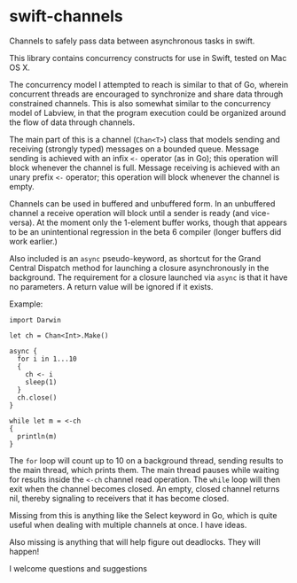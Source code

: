 swift-channels
==============

Channels to safely pass data between asynchronous tasks in swift.

This library contains concurrency constructs for use in Swift, tested on
Mac OS X.

The concurrency model I attempted to reach is similar to that of Go,
wherein concurrent threads are encouraged to synchronize and share data
through constrained channels. This is also somewhat similar to the
concurrency model of Labview, in that the program execution could be
organized around the flow of data through channels.

The main part of this is a channel (`Chan<T>`) class that models sending
and receiving (strongly typed) messages on a bounded queue. Message
sending is achieved with an infix `<-` operator (as in Go); this
operation will block whenever the channel is full. Message receiving is
achieved with an unary prefix `<-` operator; this operation will block
whenever the channel is empty.

Channels can be used in buffered and unbuffered form. In an unbuffered
channel a receive operation will block until a sender is ready (and
vice-versa). At the moment only the 1-element buffer works, though that
appears to be an unintentional regression in the beta 6 compiler (longer
buffers did work earlier.)

Also included is an `async` pseudo-keyword, as shortcut for the Grand
Central Dispatch method for launching a closure asynchronously in the
background. The requirement for a closure launched via `async` is that
it have no parameters. A return value will be ignored if it exists.

Example:
```
import Darwin

let ch = Chan<Int>.Make()

async {
  for i in 1...10
  {
    ch <- i
    sleep(1)
  }
  ch.close()
}

while let m = <-ch
{
  println(m)
}
```

The `for` loop will count up to 10 on a background thread, sending
results to the main thread, which prints them. The main thread pauses
while waiting for results inside the `<-ch` channel read
operation. The `while` loop will then exit when the channel becomes
closed. An empty, closed channel returns nil, thereby signaling to
receivers that it has become closed.

Missing from this is anything like the Select keyword in Go, which is
quite useful when dealing with multiple channels at once. I have
ideas.

Also missing is anything that will help figure out deadlocks. They will
happen!

I welcome questions and suggestions
